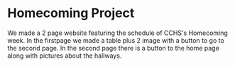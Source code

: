 # Homecoming Project
We made a 2 page website featuring the schedule of CCHS's Homecoming week. In the firstpage we made a table plus 2 image with a button to go to the second page. In the second page there is a button to the home page along with pictures about the hallways.  
